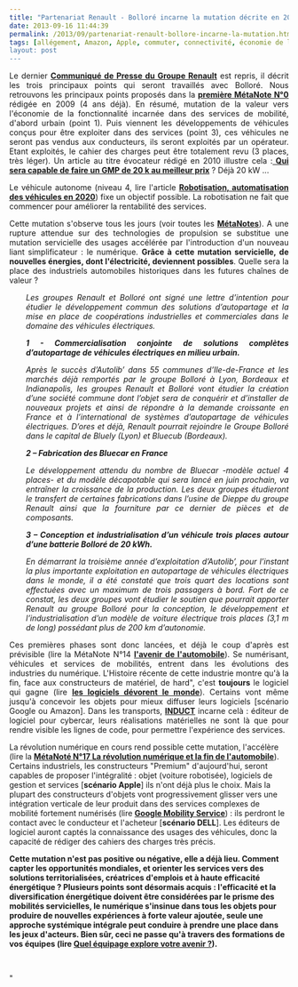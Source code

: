 ```yaml
---
title: "Partenariat Renault - Bolloré incarne la mutation décrite en 2009, MétaNote N°0"
date: 2013-09-16 11:44:39
permalink: /2013/09/partenariat-renault-bollore-incarne-la-mutation.html
tags: [allégement, Amazon, Apple, commuter, connectivité, économie de l'expérience, économie du quaternaire, économie fonctionnalité, Efficacité énergétique, google, intelligence collective, internet des objets, marketing individualisé, multimodes, Service de mobilité]
layout: post
---
```


<p style="text-align: justify">Le dernier <strong><a href="http://www.media.renault.com/global/fr-fr/renaultgroup/Media/PressRelease.aspx?mediaid=50699" target="_blank">Communiqué de Presse du Groupe Renault</a></strong> est repris, il décrit les trois principaux points qui seront travaillés avec Bolloré. Nous retrouvons les principaux points proposés dans la <strong><a href="https://gabrielplassat.github.io/transportsdufutur/2009/11/le-passage-de-lobjet-vehicule-aux-services-de-mobilite-une-chance.html" target="_blank">première MétaNote N°0</a></strong> rédigée en 2009 (4 ans déjà). En résumé, mutation de la valeur vers l'économie de la fonctionnalité incarnée dans des services de mobilité, d'abord urbain (point 1). Puis viennent les développements de véhicules conçus pour être exploiter dans des services (point 3), ces véhicules ne seront pas vendus aux conducteurs, ils seront exploités par un opérateur. Etant exploités, le cahier des charges peut être totalement revu (3 places, très léger). Un article au titre évocateur rédigé en 2010 illustre cela :<strong><a href="https://gabrielplassat.github.io/transportsdufutur/2010/01/qui-sera-capable-de-faire-un-gmp-de-20-kw-au-meilleur-prix-.html" target="_blank"> Qui sera capable de faire un GMP de 20 k au meilleur prix</a></strong> ? Déjà 20 kW ...</p> <p style="text-align: justify">Le véhicule autonome (niveau 4, lire l'article <strong><a href="https://gabrielplassat.github.io/transportsdufutur/2013/09/nissan-et-daimler-sengagent-a-commercialiser-des-voitures-autonomes-en-2020-risques-et-opportunites.html" target="_blank">Robotisation, automatisation des véhicules en 2020</a></strong>) fixe un objectif possible. La robotisation ne fait que commencer pour améliorer la rentabilité des services. </p> <p style="text-align: justify">Cette mutation s'observe tous les jours (voir toutes les <strong><a href="https://gabrielplassat.github.io/transportsdufutur/les-metanotes-tdf-transports-du-futur" target="_blank">MétaNotes</a></strong>). A une rupture attendue sur des technologies de propulsion se substitue une mutation servicielle des usages accélérée par l'introduction d'un nouveau liant simplificateur : le numérique. <strong>Grâce à cette mutation servicielle, de nouvelles énergies, dont l'électricité, deviennent possibles</strong>. Quelle sera la place des industriels automobiles historiques dans les futures chaînes de valeur ? </p>  <!--more-->    <p style="text-align: justify;padding-left: 30px"><em>Les groupes Renault et Bolloré ont signé une lettre d’intention pour étudier le développement commun des solutions d’autopartage et la mise en place de coopérations industrielles et commerciales dans le domaine des véhicules électriques.</em></p> <p style="text-align: justify;padding-left: 30px"><strong><em>1 - Commercialisation conjointe de solutions complètes d’autopartage de véhicules électriques en milieu urbain.</em></strong></p> <p style="text-align: justify;padding-left: 30px"><em>Après le succès d’Autolib’ dans 55 communes d’Ile-de-France et les marchés déjà remportés par le groupe Bolloré à Lyon, Bordeaux et Indianapolis, les groupes Renault et Bolloré vont étudier la création d’une société commune dont l’objet sera de conquérir et d’installer de nouveaux projets et ainsi de répondre à la demande croissante en France et à l’international de systèmes d’autopartage de véhicules électriques. D’ores et déjà, Renault pourrait rejoindre le Groupe Bolloré dans le capital de Bluely (Lyon) et Bluecub (Bordeaux). </em></p> <p style="text-align: justify;padding-left: 30px"><strong><em>2 – Fabrication des Bluecar en France</em></strong></p> <p style="text-align: justify;padding-left: 30px"><em>Le développement attendu du nombre de Bluecar -modèle actuel 4 places- et du modèle décapotable qui sera lancé en juin prochain, va entraîner la croissance de la production. Les deux groupes étudieront le transfert de certaines fabrications dans l’usine de Dieppe du groupe Renault ainsi que la fourniture par ce dernier de pièces et de composants.</em></p> <p style="text-align: justify;padding-left: 30px"><strong><em>3 – Conception et industrialisation d’un véhicule trois places autour d’une batterie Bolloré de 20 kWh.</em></strong></p> <p style="text-align: justify;padding-left: 30px"><em>En démarrant la troisième année d’exploitation d’Autolib’, pour l’instant la plus importante exploitation en autopartage de véhicules électriques dans le monde, il a été constaté que trois quart des locations sont effectuées avec un maximum de trois passagers à bord. Fort de ce constat, les deux groupes vont étudier le soutien que pourrait apporter Renault au groupe Bolloré pour la conception, le développement et l’industrialisation d’un modèle de voiture électrique trois places (3,1 m de long) possédant plus de 200 km d’autonomie.</em></p> <p style="text-align: justify">Ces premières phases sont donc lancées, et déjà le coup d'après est prévisible (lire la MétaNote N°14 <strong><a href="https://gabrielplassat.github.io/transportsdufutur/2012/07/lavenir-de-lautomobile.html" target="_blank">l'avenir de l'automobile</a></strong>). Se numérisant, véhicules et services de mobilités, entrent dans les évolutions des industries du numérique. L'Histoire récente de cette industrie montre qu'à la fin, face aux constructeurs de matériel, de hard", c'est <strong>toujours</strong> le logiciel qui gagne (lire <strong><a href="https://gabrielplassat.github.io/transportsdufutur/2012/11/le-logiciel-devore-le-monde-quand-les-codes-dominent-les-objets.html"" target=""_blank"">les logiciels dévorent le monde</a></strong>). Certains vont même jusqu'à concevoir les objets pour mieux diffuser leurs logiciels [scénario Google ou Amazon]. Dans les transports, <strong><a href=""http://www.youtube.com/watch?v=QiK1yJPmjfg&list=PLvYrJ_MvVasZBnOuqYlwUWD3tdvK8k4WQ&index=1"" target=""_blank"">INDUCT</a></strong> incarne celà : éditeur de logiciel pour cybercar, leurs réalisations matérielles ne sont là que pour rendre visible les lignes de code, pour permettre l'expérience des services. </p> <p style=""text-align: justify"">La révolution numérique en cours rend possible cette mutation, l'accélère (lire la <strong><a href="https://gabrielplassat.github.io/transportsdufutur/2013/08/metanote-17-la-mutation-numerique-nengendre-pas-seulement-de-nouveaux-moyens-de-transports-elle-modi.html"" target=""_blank"">MétaNoté N°17 La révolution numérique et la fin de l'automobile</a></strong>). Certains industriels, les constructeurs "Premium" d'aujourd'hui, seront capables de proposer l'intégralité : objet (voiture robotisée), logiciels de gestion et services [<strong>scénario Apple</strong>] ils n'ont déjà plus le choix. Mais la plupart des constructeurs d'objets vont progressivement glisser vers une intégration verticale de leur produit dans des services complexes de mobilité fortement numérisés (lire <strong><a href="https://gabrielplassat.github.io/transportsdufutur/2011/07/google-mobility-service-et-si-nous-le-faisions-sans-attendre-.html"" target=""_blank"">Google Mobility Service</a></strong>) : ils perdront le contact avec le conducteur et l'acheteur [<strong>scénario DELL</strong>]. Les éditeurs de logiciel auront captés la connaissance des usages des véhicules, donc la capacité de rédiger des cahiers des charges très précis. </p> <p style=""text-align: justify""><strong>Cette mutation n'est pas positive ou négative, elle a déjà lieu. Comment capter les opportunités mondiales, et orienter les services vers des solutions territorialisées, créatrices d'emplois et à haute efficacité énergétique ? Plusieurs points sont désormais acquis : l'efficacité et la diversification énergétique doivent être considérées par le prisme des mobilités servicielles, le numérique s'insinue dans tous les objets pour produire de nouvelles expériences à forte valeur ajoutée, seule une approche systémique intégrale peut conduire à prendre une place dans les jeux d'acteurs. Bien sûr, ceci ne passe qu'à travers des formations de vos équipes (lire <a href="https://gabrielplassat.github.io/transportsdufutur/2013/02/quel-equipage-explore-aujourdhui-votre-avenir-vos-prochains-modeles-daffaires.html"" target=""_blank"">Quel équipage explore votre avenir ?</a>).</strong></p> <p style=""text-align: justify""> </p>"
